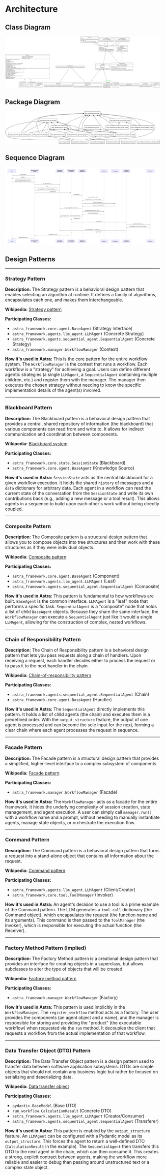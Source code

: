# Architecture

## Class Diagram

![Class Diagram](images/classes_astra_framework.png)

## Package Diagram

![Package Diagram](images/packages_astra_framework.png)

## Sequence Diagram

![Sequence Diagram](images/astra_seq.diagram.png)

## Design Patterns

---

### Strategy Pattern

**Description:** The Strategy pattern is a behavioral design pattern that enables selecting an algorithm at runtime. It defines a family of algorithms, encapsulates each one, and makes them interchangeable.

**Wikipedia:** [Strategy pattern](https://en.wikipedia.org/wiki/Strategy_pattern)

**Participating Classes:**
- `astra_framework.core.agent.BaseAgent` (Strategy Interface)
- `astra_framework.agents.llm_agent.LLMAgent` (Concrete Strategy)
- `astra_framework.agents.sequential_agent.SequentialAgent` (Concrete Strategy)
- `astra_framework.manager.WorkflowManager` (Context)

**How it's used in Astra:** This is the core pattern for the entire workflow system. The `WorkflowManager` is the context that runs a workflow. Each workflow is a "strategy" for achieving a goal. Users can define different agentic strategies (a single `LLMAgent`, a `SequentialAgent` containing multiple children, etc.) and register them with the manager. The manager then executes the chosen strategy without needing to know the specific implementation details of the agent(s) involved.

---

### Blackboard Pattern

**Description:** The Blackboard pattern is a behavioral design pattern that provides a central, shared repository of information (the blackboard) that various components can read from and write to. It allows for indirect communication and coordination between components.

**Wikipedia:** [Blackboard system](https://en.wikipedia.org/wiki/Blackboard_system)

**Participating Classes:**
- `astra_framework.core.state.SessionState` (Blackboard)
- `astra_framework.core.agent.BaseAgent` (Knowledge Source)

**How it's used in Astra:** `SessionState` acts as the central blackboard for a given workflow execution. It holds the shared `history` of messages and a `data` dictionary for arbitrary data. Each agent in a workflow can read the current state of the conversation from the `SessionState` and write its own contributions back (e.g., adding a new message or a tool result). This allows agents in a sequence to build upon each other's work without being directly coupled.

---

### Composite Pattern

**Description:** The Composite pattern is a structural design pattern that allows you to compose objects into tree structures and then work with these structures as if they were individual objects.

**Wikipedia:** [Composite pattern](https://en.wikipedia.org/wiki/Composite_pattern)

**Participating Classes:**
- `astra_framework.core.agent.BaseAgent` (Component)
- `astra_framework.agents.llm_agent.LLMAgent` (Leaf)
- `astra_framework.agents.sequential_agent.SequentialAgent` (Composite)

**How it's used in Astra:** This pattern is fundamental to how workflows are built. `BaseAgent` is the common interface. `LLMAgent` is a "leaf" node that performs a specific task. `SequentialAgent` is a "composite" node that holds a list of child `BaseAgent` objects. Because they share the same interface, the `WorkflowManager` can execute a `SequentialAgent` just like it would a single `LLMAgent`, allowing for the construction of complex, nested workflows.

---

### Chain of Responsibility Pattern

**Description:** The Chain of Responsibility pattern is a behavioral design pattern that lets you pass requests along a chain of handlers. Upon receiving a request, each handler decides either to process the request or to pass it to the next handler in the chain.

**Wikipedia:** [Chain-of-responsibility pattern](https://en.wikipedia.org/wiki/Chain-of-responsibility_pattern)

**Participating Classes:**
- `astra_framework.agents.sequential_agent.SequentialAgent` (Chain)
- `astra_framework.core.agent.BaseAgent` (Handler)

**How it's used in Astra:** The `SequentialAgent` directly implements this pattern. It holds a list of child agents (the chain) and executes them in a predefined order. With the `output_structure` feature, the output of one agent is processed and can become the sole input for the next, forming a clear chain where each agent processes the request in sequence.

---

### Facade Pattern

**Description:** The Facade pattern is a structural design pattern that provides a simplified, higher-level interface to a complex subsystem of components.

**Wikipedia:** [Facade pattern](https://en.wikipedia.org/wiki/Facade_pattern)

**Participating Classes:**
- `astra_framework.manager.WorkflowManager` (Facade)

**How it's used in Astra:** The `WorkflowManager` acts as a facade for the entire framework. It hides the underlying complexity of session creation, state management, and agent execution. A user can simply call `manager.run()` with a workflow name and a prompt, without needing to manually instantiate agents, manage state objects, or orchestrate the execution flow.

---

### Command Pattern

**Description:** The Command pattern is a behavioral design pattern that turns a request into a stand-alone object that contains all information about the request.

**Wikipedia:** [Command pattern](https://en.wikipedia.org/wiki/Command_pattern)

**Participating Classes:**
- `astra_framework.agents.llm_agent.LLMAgent` (Client/Creator)
- `astra_framework.core.tool.ToolManager` (Invoker)

**How it's used in Astra:** An agent's decision to use a tool is a prime example of the Command pattern. The LLM generates a `tool_call` dictionary (the Command object), which encapsulates the request (the function name and its arguments). This command is then passed to the `ToolManager` (the Invoker), which is responsible for executing the actual function (the Receiver).

---

### Factory Method Pattern (Implied)

**Description:** The Factory Method pattern is a creational design pattern that provides an interface for creating objects in a superclass, but allows subclasses to alter the type of objects that will be created.

**Wikipedia:** [Factory method pattern](https://en.wikipedia.org/wiki/Factory_method_pattern)

**Participating Classes:**
- `astra_framework.manager.WorkflowManager` (Factory)

**How it's used in Astra:** This pattern is used implicitly in the `WorkflowManager`. The `register_workflow` method acts as a factory. The user provides the components (an agent object and a name), and the manager is responsible for storing and providing the "product" (the executable workflow) when requested via the `run` method. It decouples the client that requests a workflow from the actual implementation of that workflow.

---

### Data Transfer Object (DTO) Pattern

**Description:** The Data Transfer Object pattern is a design pattern used to transfer data between software application subsystems. DTOs are simple objects that should not contain any business logic but rather be focused on serializing and deserializing data.

**Wikipedia:** [Data transfer object](https://en.wikipedia.org/wiki/Data_transfer_object)

**Participating Classes:**
- `pydantic.BaseModel` (Base DTO)
- `run_workflow.CalculationResult` (Concrete DTO)
- `astra_framework.agents.llm_agent.LLMAgent` (Creator/Consumer)
- `astra_framework.agents.sequential_agent.SequentialAgent` (Transferer)

**How it's used in Astra:** This pattern is enabled by the `output_structure` feature. An `LLMAgent` can be configured with a Pydantic model as its `output_structure`. This forces the agent to return a well-defined DTO (`CalculationResult` in the example). The `SequentialAgent` then transfers this DTO to the next agent in the chain, which can then consume it. This creates a strong, explicit contract between agents, making the workflow more reliable and easier to debug than passing around unstructured text or a complex state object.
